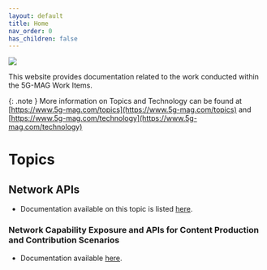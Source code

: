 ```yaml
---
layout: default
title: Home
nav_order: 0
has_children: false
---
```


<img src="{{site.baseurl}}/assets/images/Banner_Tech.png" /> 

This website provides documentation related to the work conducted within the 5G-MAG Work Items.

{: .note }
More information on Topics and Technology can be found at [https://www.5g-mag.com/topics](https://www.5g-mag.com/topics) and [https://www.5g-mag.com/technology](https://www.5g-mag.com/technology)

# Topics
## Network APIs
- Documentation available on this topic is listed [here](https://5g-mag.github.io/Tech/pages/Network_APIs/).
### Network Capability Exposure and APIs for Content Production and Contribution Scenarios
- Documentation available [here](https://5g-mag.github.io/Tech/pages/Network_APIs/Content_Production_Contribution.html).
